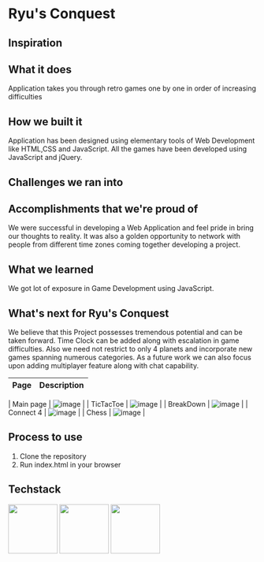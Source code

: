 # Ryu's Conquest

## Inspiration



## What it does

Application takes you through retro games one by one in order of increasing difficulties

## How we built it

Application has been designed using elementary tools of Web Development like HTML,CSS and JavaScript. All the games have been developed using JavaScript and jQuery.

## Challenges we ran into



## Accomplishments that we're proud of

We were successful in developing a Web Application and feel pride in bring our thoughts to reality. It was also a golden opportunity to network with people from different time zones coming together developing a project. 

## What we learned

We got lot of exposure in Game Development using JavaScript. 

## What's next for Ryu's Conquest

We believe that this Project possesses tremendous potential and can be taken forward. Time Clock can be added along with escalation in game difficulties. Also we need not restrict to only 4 planets and incorporate new games spanning numerous categories. As a future work we can also focus upon adding multiplayer feature along with chat capability.



| Page  | Description |
| ------------- | ------------- |

| Main page | ![image](https://user-images.githubusercontent.com/56976049/184529124-101a47cb-59d9-485f-9a90-57e80b01cecb.png) |
| TicTacToe | ![image](https://user-images.githubusercontent.com/56976049/184529134-811264df-fc01-433d-96c9-bb06fc559a18.png) |
| BreakDown | ![image](https://user-images.githubusercontent.com/56976049/184529142-40373a3b-b94c-458b-bd49-71fdf7e0ea0a.png) |
| Connect 4 | ![image](https://user-images.githubusercontent.com/56976049/184529148-8fe91d60-2388-4561-ade8-b01e04e354c2.png) |
| Chess | ![image](https://user-images.githubusercontent.com/56976049/184529152-2e863339-1551-41b0-a349-892a6141ac36.png) |

## Process to use
1. Clone the repository 
2. Run index.html in your browser

## Techstack
<code><img height="100" src="https://freeiconshop.com/wp-content/uploads/edd/html-outline.png"></code>
<code><img height="100" src="https://cdn-icons-png.flaticon.com/512/919/919826.png"></code>
<code><img height="100" src="https://icon-library.com/images/javascript-icon-png/javascript-icon-png-23.jpg"></code>

